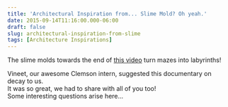 ```yaml
---
title: 'Architectural Inspiration from... Slime Mold? Oh yeah.'
date: 2015-09-14T11:16:00.000-06:00
draft: false
slug: architectural-inspiration-from-slime
tags: [Architecture Inspirations]
---
```


The slime molds towards the end of [this video](http://www.bbc.co.uk/programmes/b012w66t) turn mazes into labyrinths!  
  
Vineet, our awesome Clemson intern, suggested this documentary on decay to us.  
It was so great, we had to share with all of you too!  
Some interesting questions arise here...